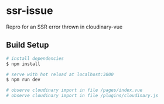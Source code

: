# ssr-issue

Repro for an SSR error thrown in cloudinary-vue

## Build Setup

``` bash
# install dependencies
$ npm install

# serve with hot reload at localhost:3000
$ npm run dev

# observe cloudinary import in file /pages/index.vue
# observe cloudinary import in file /plugins/cloudinary.js 
```
